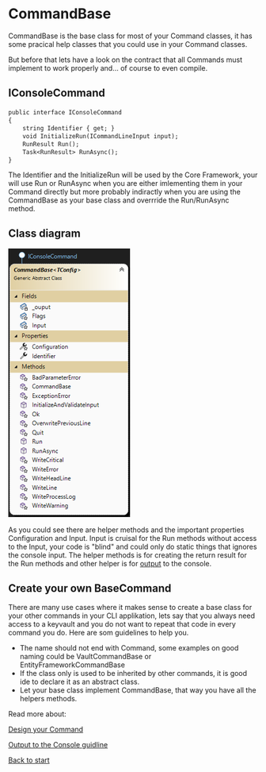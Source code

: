 # CommandBase

CommandBase is the base class for most of your Command classes, it has some pracical help classes that you could use in your Command classes.

But before that lets have a look on the contract that all Commands must implement to work properly and... of course to even compile.

## IConsoleCommand
```
public interface IConsoleCommand
{
    string Identifier { get; }
    void InitializeRun(ICommandLineInput input);
    RunResult Run();
    Task<RunResult> RunAsync();
}
```
The Identifier and the InitializeRun will be used by the Core Framework, your will use Run or RunAsync when you are either imlementing them in your Command directly but more probably indiractly when you are using the CommandBase as your base class and overrride the Run/RunAsync method.

## Class diagram
![Alt text](images/CommandBase.png?raw=true "Command Base")

As you could see there are helper methods and the important properties Configuration and Input. Input is cruisal for the Run methods without access to the Input, your code is "blind" and could only do static things that ignores the console input. The helper methods is for creating the return result for the Run methods and other helper is for [output](ConsoleOutput.md) to the console.

## Create your own BaseCommand

There are many use cases where it makes sense to create a base class for your other commands in your CLI applikation, lets say that you always need access to a keyvault and you do not want to repeat that code in every command you do. Here are som guidelines to help you.
 - The name should not end with Command, some examples on good naming could be VaultCommandBase or EntityFrameworkCommandBase
 - If the class only is used to be inherited by other commands, it is good ide to declare it as an abstract class.
 - Let your base class implement CommandBase, that way you have all the helpers methods.

 Read more about:

[Design your Command](Design_command.md)

[Output to the Console guidline](ConsoleService.md)

[Back to start](https://github.com/PowerCommands/PowerCommands2022/blob/main/Docs/README.md)